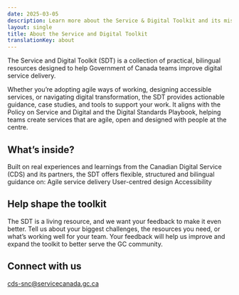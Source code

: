 ```yaml
---
date: 2025-03-05
description: Learn more about the Service & Digital Toolkit and its mission to empower digital transformation in the public sector.
layout: single
title: About the Service and Digital Toolkit
translationKey: about
---
```


The Service and Digital Toolkit (SDT) is a collection of practical, bilingual resources designed to help Government of Canada teams improve digital service delivery.

Whether you’re adopting agile ways of working, designing accessible services, or navigating digital transformation, the SDT provides actionable guidance, case studies, and tools to support your work. It aligns with the Policy on Service and Digital and the Digital Standards Playbook, helping teams create services that are agile, open and designed with people at the centre.

## What’s inside?

Built on real experiences and learnings from the Canadian Digital Service (CDS) and its partners, the SDT offers flexible, structured and bilingual guidance on:
Agile service delivery
User-centred design
Accessibility

## Help shape the toolkit

The SDT is a living resource, and we want your feedback to make it even better. Tell us about your biggest challenges, the resources you need, or what’s working well for your team. Your feedback will help us improve and expand the toolkit to better serve the GC community.

## Connect with us
[cds-snc@servicecanada.gc.ca](cds-snc@servicecanada.gc.ca)